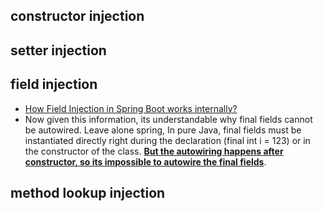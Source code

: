 ## constructor injection

## setter injection

## field injection
- [How Field Injection in Spring Boot works internally?](https://stackoverflow.com/questions/57386896/how-field-injection-in-spring-boot-works-internally)
- Now given this information, its understandable why final fields cannot be autowired. Leave alone spring, In pure Java, final fields must be instantiated directly right during the declaration (final int i = 123) or in the constructor of the class. [**But the autowiring happens after constructor, so its impossible to autowire the final fields**](https://stackoverflow.com/questions/62774713/internal-working-of-field-injection-in-spring-and-why-is-it-not-recommended-to-u).
## method lookup injection